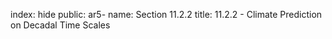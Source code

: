 index: hide
public: ar5-
name: Section 11.2.2
title: 11.2.2 - Climate Prediction on Decadal Time Scales


